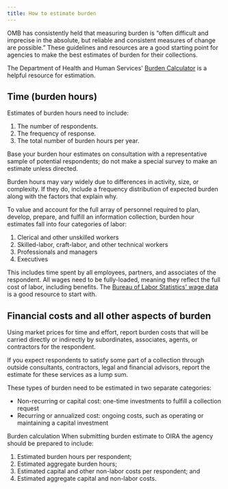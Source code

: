 ```yaml
---
title: How to estimate burden
---
```


OMB has consistently held that measuring burden is “often difficult and imprecise in the absolute, but reliable and consistent measures of change are possible.”  These guidelines and resources are a good starting point for agencies to make the best estimates of burden for their collections.

The Department of Health and Human Services' [Burden Calculator](https://repository.usaspending.gov/cder_library/authorized/burden_calculator) is a helpful resource for estimation.

## Time (burden hours)
Estimates of burden hours need to include:

1.	The number of respondents.
2.	The frequency of response.
3.	The total number of burden hours per year.

Base your burden hour estimates on consultation with a representative sample of potential respondents; do not make a special survey to make an estimate unless directed.

Burden hours may vary widely due to differences in activity, size, or complexity. If they do, include a frequency distribution of expected burden along with the factors that explain why.

To value and account for the full array of personnel required to plan, develop, prepare, and fulfill an information collection, burden hour estimates fall into four categories of labor:

1.	Clerical and other unskilled workers
2.	Skilled-labor, craft-labor, and other technical workers
3.	Professionals and managers
4.	Executives

This includes time spent by all employees, partners, and associates of the respondent. All wages need to be fully-loaded, meaning they reflect the full cost of labor, including benefits. The [Bureau of Labor Statistics' wage data](https://www.bls.gov/bls/blswage.htm) is a good resource to start with.

## Financial costs and all other aspects of burden
Using market prices for time and effort, report burden costs that will be carried directly or indirectly by subordinates, associates, agents, or contractors for the respondent.

If you expect respondents to satisfy some part of a collection through outside consultants, contractors, legal and financial advisors, report the estimate for these services as a lump sum.

These types of burden need to be estimated in two separate categories:

*	Non-recurring or capital cost: one-time investments to fulfill a collection request
*	Recurring or annualized cost: ongoing costs, such as operating or maintaining a capital investment

Burden calculation
When submitting burden estimate to OIRA the agency should be prepared to include:

1.	Estimated burden hours per respondent;
2.	Estimated aggregate burden hours;
3.	Estimated capital and other non-labor costs per respondent; and
4.	Estimated aggregate capital and non-labor costs.
